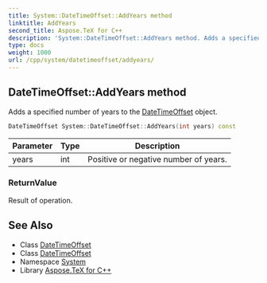 ```yaml
---
title: System::DateTimeOffset::AddYears method
linktitle: AddYears
second_title: Aspose.TeX for C++
description: 'System::DateTimeOffset::AddYears method. Adds a specified number of years to the DateTimeOffset object in C++.'
type: docs
weight: 1000
url: /cpp/system/datetimeoffset/addyears/
---
```

## DateTimeOffset::AddYears method


Adds a specified number of years to the [DateTimeOffset](../) object.

```cpp
DateTimeOffset System::DateTimeOffset::AddYears(int years) const
```


| Parameter | Type | Description |
| --- | --- | --- |
| years | int | Positive or negative number of years. |

### ReturnValue

Result of operation.

## See Also

* Class [DateTimeOffset](../)
* Class [DateTimeOffset](../)
* Namespace [System](../../)
* Library [Aspose.TeX for C++](../../../)
